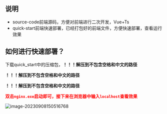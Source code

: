 ## 说明

- source-code前端源码，方便对前端进行二次开发，Vue+Ts
- quick-start前端快速部署，已经打包好的前端文件，方便快速部署，查看运行效果



## 如何进行快速部署？

下载quick_start中的压缩包，**！！！解压到不包含空格和中文的路径**

**！！！解压到不包含空格和中文的路径**

**！！！解压到不包含空格和中文的路径**

<font color="red">**双击`nginx.exe`启动即可，接下来在浏览器中输入`localhost`查看效果**</font>

![image-20230908150516768](https://kkbank.oss-cn-qingdao.aliyuncs.com/note-img/image-20230908150516768.png)





